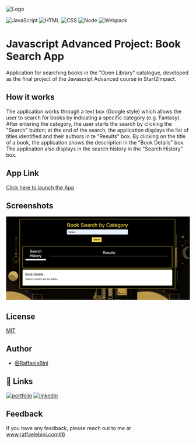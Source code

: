 ![Logo](https://www.raffaelebini.com/assets/img/LogoRBScuroPiccolo.png)

![JavaScript](https://img.shields.io/badge/javascript-yellow?logo=javascript)
![HTML](https://img.shields.io/badge/html-blue?logo=html5)
![CSS](https://img.shields.io/badge/css-blue?logo=css3)
![Node](https://img.shields.io/badge/node-red?logo=npm)
![Webpack](https://img.shields.io/badge/webpack-red?logo=webpack)

# Javascript Advanced Project: Book Search App
Application for searching books in the "Open Library" catalogue, developed as the final project of the Javascript Advanced course in Start2Impact. 

## How it works
The application works through a text box (Google style) which allows the user to search for books by indicating a specific category (e.g. Fantasy).
After entering the category, the user starts the search by clicking the "Search" button; at the end of the search, the application displays the list of titles identified and their authors in te "Results" box. 
By clicking on the title of a book, the application shows the description in the "Book Details" box. 
The application also displays in the search history in the "Search History" box. 

## App Link
[Click here to launch the App](https://www.raffaelebini.com/progetti/index.html)

## Screenshots
![App Screenshot](/src/assets/img/AppLibri01.png)

## License
[MIT](https://choosealicense.com/licenses/mit/)

## Author
- [@RaffaeleBini](https://www.github.com/RaffaeleBini)

## 🔗 Links
[![portfolio](https://img.shields.io/badge/my_homepage-000?style=for-the-badge&logo=ko-fi&logoColor=yellow)](https://www.raffaelebini.com/)
[![linkedin](https://img.shields.io/badge/linkedin-0A66C2?style=for-the-badge&logo=linkedin&logoColor=white)](https://https://www.linkedin.com/in/raffaelebini/)



## Feedback

If you have any feedback, please reach out to me at www.raffaelebini.com#6
